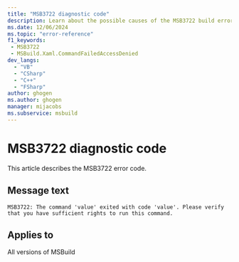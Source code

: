 ```yaml
---
title: "MSB3722 diagnostic code"
description: Learn about the possible causes of the MSB3722 build error, and get troubleshooting tips.
ms.date: 12/06/2024
ms.topic: "error-reference"
f1_keywords:
 - MSB3722
 - MSBuild.Xaml.CommandFailedAccessDenied
dev_langs:
  - "VB"
  - "CSharp"
  - "C++"
  - "FSharp"
author: ghogen
ms.author: ghogen
manager: mijacobs
ms.subservice: msbuild
---
```


# MSB3722 diagnostic code

<!-- :::ErrorDefinitionDescription::: -->
<!-- :::editable-content name="introDescription"::: -->
This article describes the MSB3722 error code.
<!-- :::editable-content-end::: -->

## Message text

`MSB3722: The command 'value' exited with code 'value'. Please verify that you have sufficient rights to run this command.`

<!-- :::editable-content name="postOutputDescription"::: -->
<!--
{StrBegin="MSB3722: "}
-->
<!-- :::editable-content-end::: -->
<!-- :::ErrorDefinitionDescription-end::: -->

## Applies to

All versions of MSBuild
